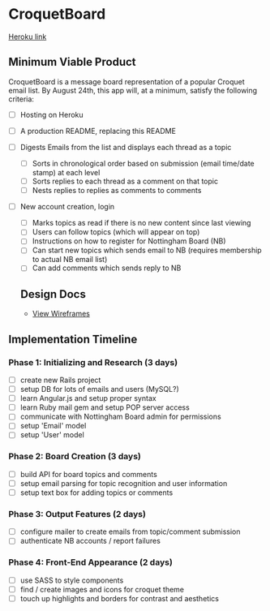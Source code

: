 # CroquetBoard
[Heroku link][heroku]

[heroku]: http://www.herokuapp.com

## Minimum Viable Product

CroquetBoard is a message board representation of a popular Croquet email list.  By August 24th, this app will, at a minimum, satisfy the following criteria:

- [ ] Hosting on Heroku
- [ ] A production README, replacing this README
- [ ] Digests Emails from the list and displays each thread as a topic
  - [ ] Sorts in chronological order based on submission (email time/date stamp) at each level
  - [ ] Sorts replies to each thread as a comment on that topic
  - [ ] Nests replies to replies as comments to comments
- [ ] New account creation, login
  - [ ] Marks topics as read if there is no new content since last viewing
  - [ ] Users can follow topics (which will appear on top)
  - [ ] Instructions on how to register for Nottingham Board (NB)
  - [ ] Can start new topics which sends email to NB (requires membership to actual NB email list)
  - [ ] Can add comments which sends reply to NB

  ## Design Docs
  * [View Wireframes][views]

  [views]: https://wireframe.cc/uu5p72

## Implementation Timeline

### Phase 1: Initializing and Research (3 days)
- [ ] create new Rails project
- [ ] setup DB for lots of emails and users (MySQL?)
- [ ] learn Angular.js and setup proper syntax
- [ ] learn Ruby mail gem and setup POP server access
- [ ] communicate with Nottingham Board admin for permissions
- [ ] setup 'Email' model
- [ ] setup 'User' model

### Phase 2: Board Creation (3 days)
- [ ] build API for board topics and comments
- [ ] setup email parsing for topic recognition and user information
- [ ] setup text box for adding topics or comments

### Phase 3: Output Features (2 days)
- [ ] configure mailer to create emails from topic/comment submission
- [ ] authenticate NB accounts / report failures

### Phase 4: Front-End Appearance (2 days)
- [ ] use SASS to style components
- [ ] find / create images and icons for croquet theme
- [ ] touch up highlights and borders for contrast and aesthetics
